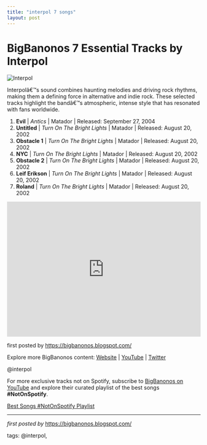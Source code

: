 ```yaml
---
title: "interpol 7 songs"
layout: post
---
```

<h1>BigBanonos 7 Essential Tracks by Interpol</h1>
<img alt="Interpol" src="https://www.rollingstone.com/wp-content/uploads/2018/06/rs-182445-86115878.jpg?w=1600&h=900&crop=1" /> <p>Interpolâ€™s sound combines haunting melodies and driving rock rhythms, making them a defining force in alternative and indie rock. These selected tracks highlight the bandâ€™s atmospheric, intense style that has resonated with fans worldwide.</p> <ol> <li><strong>Evil</strong> | <em>Antics</em> | Matador | Released: September 27, 2004</li> <li><strong>Untitled</strong> | <em>Turn On The Bright Lights</em> | Matador | Released: August 20, 2002</li> <li><strong>Obstacle 1</strong> | <em>Turn On The Bright Lights</em> | Matador | Released: August 20, 2002</li> <li><strong>NYC</strong> | <em>Turn On The Bright Lights</em> | Matador | Released: August 20, 2002</li> <li><strong>Obstacle 2</strong> | <em>Turn On The Bright Lights</em> | Matador | Released: August 20, 2002</li> <li><strong>Leif Erikson</strong> | <em>Turn On The Bright Lights</em> | Matador | Released: August 20, 2002</li> <li><strong>Roland</strong> | <em>Turn On The Bright Lights</em> | Matador | Released: August 20, 2002</li>
</ol> <div> <iframe allow="autoplay; clipboard-write; encrypted-media; fullscreen; picture-in-picture" allowfullscreen="" frameborder="0" height="352" loading="lazy" src="https://open.spotify.com/embed/playlist/4n9t6l0gp2SyzDnolAGSwV?utm_source=generator" width="100%"></iframe>
</div> <p>first posted by <a href="https://bigbanonos.blogspot.com/">https://bigbanonos.blogspot.com/</a></p> <div> <p>Explore more BigBanonos content: <a href="https://bigbanonos.blogspot.com/">Website</a> | <a href="https://www.youtube.com/@BigBanonos">YouTube</a> | <a href="https://x.com/bigbanonos">Twitter</a></p>
</div> <!--Tags-->
<p>@interpol</p>


<!--Subscribe and Playlist Links-->
<div>
    <p>For more exclusive tracks not on Spotify, subscribe to <a href="https://www.youtube.com/@BigBanonos" target="_blank">BigBanonos on YouTube</a> and explore their curated playlist of the best songs <strong>#NotOnSpotify</strong>.</p>
    <p><a href="https://www.youtube.com/playlist?list=PLtuNtuTatqI0kFahUCbtbfenC_ET5O_tr" target="_blank">Best Songs #NotOnSpotify Playlist<br /></a></p></div>

<hr />

<p><em>first posted by</em> <a href="https://bigbanonos.blogspot.com/" rel="noopener" target="_new">https://bigbanonos.blogspot.com/</a></p>

<p>tags: @interpol,</p>
